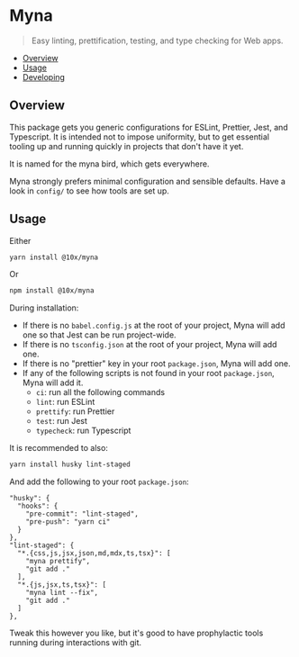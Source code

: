 # Myna

> Easy linting, prettification, testing, and type checking for Web apps.

<!-- START doctoc generated TOC please keep comment here to allow auto update -->
<!-- DON'T EDIT THIS SECTION, INSTEAD RE-RUN doctoc TO UPDATE -->

- [Overview](#overview)
- [Usage](#usage)
- [Developing](#developing)

<!-- END doctoc generated TOC please keep comment here to allow auto update -->

## Overview

This package gets you generic configurations for ESLint, Prettier, Jest, and Typescript. It is intended not to impose uniformity, but to get essential tooling up and running quickly in projects that don't have it yet.

It is named for the myna bird, which gets everywhere.

Myna strongly prefers minimal configuration and sensible defaults. Have a look in `config/` to see how tools are set up.

## Usage

Either

```bash
yarn install @10x/myna
```

Or

```bash
npm install @10x/myna
```

During installation:

- If there is no `babel.config.js` at the root of your project, Myna will add one so that Jest can be run project-wide.
- If there is no `tsconfig.json` at the root of your project, Myna will add one.
- If there is no "prettier" key in your root `package.json`, Myna will add one.
- If any of the following scripts is not found in your root `package.json`, Myna will add it.
  - `ci`: run all the following commands
  - `lint`: run ESLint
  - `prettify`: run Prettier
  - `test`: run Jest
  - `typecheck`: run Typescript

It is recommended to also:

```bash
yarn install husky lint-staged
```

And add the following to your root `package.json`:

```
"husky": {
  "hooks": {
    "pre-commit": "lint-staged",
    "pre-push": "yarn ci"
  }
},
"lint-staged": {
  "*.{css,js,jsx,json,md,mdx,ts,tsx}": [
    "myna prettify",
    "git add ."
  ],
  "*.{js,jsx,ts,tsx}": [
    "myna lint --fix",
    "git add ."
  ]
},
```

Tweak this however you like, but it's good to have prophylactic tools running during interactions with git.
